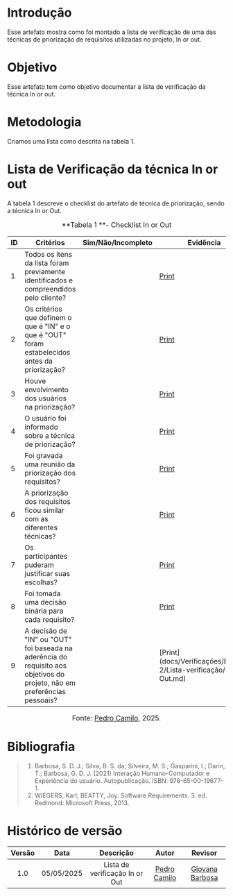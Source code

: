 # Introdução
Esse artefato mostra como foi montado a lista de verificação de uma das técnicas de priorização de requisitos utilizadas no projeto, In or out.

# Objetivo
Esse artefato tem como objetivo documentar a lista de verificação da técnica In or out.

# Metodologia
Criamos uma lista como descrita na tabela 1. 

# Lista de Verificação da técnica In or out

A tabela 1 descreve o checklist do artefato de técnica de priorização, sendo a técnica In or Out.

<font size="3"><p style="text-align: center">**Tabela 1 **- Checklist In or Out </p></font>

| ID | Critérios                                                                                   | Sim/Não/Incompleto | Evidência |
|----|---------------------------------------------------------------------------------------------|--------------------|-----------|
| 1  | Todos os itens da lista foram previamente identificados e compreendidos pelo cliente?       |                 |    [Print](../../../assets/verificação/In_or_out_print.png)       |
| 2  | Os critérios que definem o que é "IN" e o que é "OUT" foram estabelecidos antes da priorização? |              |    [Print](../../../assets/verificação/In_or_out_print.png)       |
| 3  | Houve envolvimento dos usuários na priorização?                                             |                |     [Print](../../../assets/verificação/In_or_out_print.png)      |
| 4  | O usuário foi informado sobre a técnica de priorização?                                     |                |     [Print](../../../assets/verificação/In_or_out_print.png)      |
| 5  | Foi gravada uma reunião da priorização dos requisitos?                                      |                |     [Print](../../../assets/verificação/In_or_out_print.png)      |
| 6  | A priorização dos requisitos ficou similar com as diferentes técnicas?                      |                |     [Print](../../../assets/verificação/In_or_out_print.png)      |
| 7  | Os participantes puderam justificar suas escolhas?                                          |                 |       [Print](../../../assets/verificação/In_or_out_print.png)    |
| 8  | Foi tomada uma decisão binária para cada requisito?                                         |                 |      [Print](../../../assets/verificação/In_or_out_print.png)     |
| 9  | A decisão de "IN" ou "OUT" foi baseada na aderência do requisito aos objetivos do projeto, não em preferências pessoais? |       |   [Print](docs/Verificações/Entrega 2/Lista-verificação/In or Out.md)        



<font size="3"><p style="text-align: center">Fonte: [Pedro Camilo](https://github.com/PedrooCamilo), 2025.</p></font>

# Bibliografia
> 1. Barbosa, S. D. J.; Silva, B. S. da; Silveira, M. S.; Gasparini, I.; Darin, T.; Barbosa, G. D. J. (2021) Interação Humano-Computador e Experiência do usuário. Autopublicação. ISBN: 978-65-00-19677-1.
> 2. WIEGERS, Karl; BEATTY, Joy. Software Requirements. 3. ed. Redmond: Microsoft Press, 2013.

# Histórico de versão

| Versão |    Data    |       Descrição        |                     Autor                      |                  Revisor                   |
| :----: | :--------: | :--------------------: | :--------------------------------------------: | :----------------------------------------: |
|  1.0   | 05/05/2025 | Lista de verificação In or Out | [Pedro Camilo](https://github.com/PedrooCamilo)  |   [Giovana Barbosa ](https://github.com/gio221) |